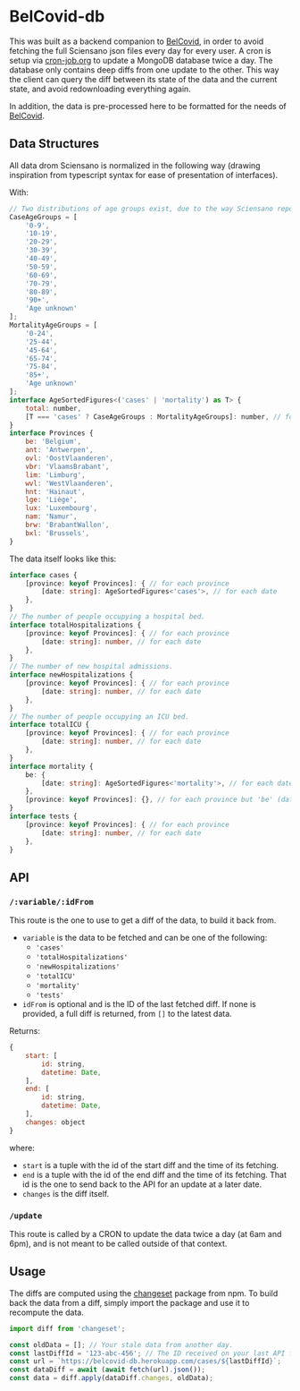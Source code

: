 # BelCovid-db

This was built as a backend companion to
[BelCovid](https://belcovid.herokuapp.com), in order to avoid fetching the full
Sciensano json files every day for every user. A cron is setup via
[cron-job.org](https://www.cron-job.org) to update a MongoDB database twice a
day. The database only contains deep diffs from one update to the other. This
way the client can query the diff between its state of the data and the current
state, and avoid redownloading everything again.

In addition, the data is pre-processed here to be formatted for the needs of
[BelCovid](https://belcovid.herokuapp.com).

## Data Structures

All data drom Sciensano is normalized in the following way (drawing inspiration
from typescript syntax for ease of presentation of interfaces).

With:
```js
// Two distributions of age groups exist, due to the way Sciensano reports its data.
CaseAgeGroups = [
    '0-9',
    '10-19',
    '20-29',
    '30-39',
    '40-49',
    '50-59',
    '60-69',
    '70-79',
    '80-89',
    '90+',
    'Age unknown'
];
MortalityAgeGroups = [
    '0-24',
    '25-44',
    '45-64',
    '65-74',
    '75-84',
    '85+',
    'Age unknown'
];
interface AgeSortedFigures<('cases' | 'mortality') as T> {
    total: number,
    [T === 'cases' ? CaseAgeGroups : MortalityAgeGroups]: number, // for each age group
}
interface Provinces {
    be: 'Belgium',
    ant: 'Antwerpen',
    ovl: 'OostVlaanderen',
    vbr: 'VlaamsBrabant',
    lim: 'Limburg',
    wvl: 'WestVlaanderen',
    hnt: 'Hainaut',
    lge: 'Liège',
    lux: 'Luxembourg',
    nam: 'Namur',
    brw: 'BrabantWallon',
    bxl: 'Brussels',
}
```
The data itself looks like this:
```ts
interface cases {
    [province: keyof Provinces]: { // for each province
        [date: string]: AgeSortedFigures<'cases'>, // for each date
    },
}
// The number of people occupying a hospital bed.
interface totalHospitalizations {
    [province: keyof Provinces]: { // for each province
        [date: string]: number, // for each date
    },
}
// The number of new hospital admissions.
interface newHospitalizations {
    [province: keyof Provinces]: { // for each province
        [date: string]: number, // for each date
    },
}
// The number of people occupying an ICU bed.
interface totalICU {
    [province: keyof Provinces]: { // for each province
        [date: string]: number, // for each date
    },
}
interface mortality {
    be: {
        [date: string]: AgeSortedFigures<'mortality'>, // for each date
    },
    [province: keyof Provinces]: {}, // for each province but 'be' (data unavailable)
}
interface tests {
    [province: keyof Provinces]: { // for each province
        [date: string]: number, // for each date
    },
}
```

## API

### `/:variable/:idFrom`

This route is the one to use to get a diff of the data, to build it back from.
- `variable` is the data to be fetched and can be one of the following:
    - `'cases'`
    - `'totalHospitalizations'`
    - `'newHospitalizations'`
    - `'totalICU'`
    - `'mortality'`
    - `'tests'`
- `idFrom` is optional and is the ID of the last fetched diff. If none is
  provided, a full diff is returned, from `[]` to the latest data.

Returns:
```js
{
    start: [
        id: string,
        datetime: Date,
    ],
    end: [
        id: string,
        datetime: Date,
    ],
    changes: object
}
```
where:
- `start` is a tuple with the id of the start diff and the time of its fetching.
- `end` is a tuple with the id of the end diff and the time of its fetching.
  That id is the one to send back to the API for an update at a later date.
- `changes` is the diff itself.

### `/update`

This route is called by a CRON to update the data twice a day (at 6am and 6pm),
and is not meant to be called outside of that context.

## Usage

The diffs are computed using the
[changeset](https://www.npmjs.com/package/changeset) package from npm. To build
back the data from a diff, simply import the package and use it to recompute the
data.

```js
import diff from 'changeset';

const oldData = []; // Your stale data from another day.
const lastDiffId = '123-abc-456'; // The ID received on your last API fetch.
const url = `https://belcovid-db.herokuapp.com/cases/${lastDiffId}`;
const dataDiff = await (await fetch(url).json());
const data = diff.apply(dataDiff.changes, oldData);
```
